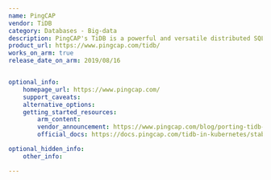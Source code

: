 ```yaml
---
name: PingCAP
vendor: TiDB
category: Databases - Big-data
description: PingCAP's TiDB is a powerful and versatile distributed SQL database that bridges the gap between traditional relational databases and modern NoSQL solutions.
product_url: https://www.pingcap.com/tidb/
works_on_arm: true
release_date_on_arm: 2019/08/16


optional_info:
    homepage_url: https://www.pingcap.com/
    support_caveats:
    alternative_options:
    getting_started_resources:
        arm_content:
        vendor_announcement: https://www.pingcap.com/blog/porting-tidb-to-arm64-for-greater-flexibility/
        official_docs: https://docs.pingcap.com/tidb-in-kubernetes/stable/deploy-cluster-on-arm64

optional_hidden_info:
    other_info:

---
```

